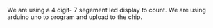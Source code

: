 We are using a 4 digit- 7 segement led display to count. We are 
using arduino uno to program and upload to the chip.
